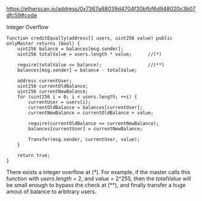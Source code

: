 https://etherscan.io/address/0x7367a68039d4704f30bfbf6d948020c3b07dfc59#code

Integer Overflow

    
    function creditEqually(address[] users, uint256 value) public onlyMaster returns (bool) {
        uint256 balance = balances[msg.sender];
        uint256 totalValue = users.length * value;      //(*)

        require(totalValue <= balance);                 //(**)
        balances[msg.sender] = balance - totalValue;

        address currentUser;
        uint256 currentOldBalance;
        uint256 currentNewBalance;
        for (uint256 i = 0; i < users.length; ++i) {
            currentUser = users[i];
            currentOldBalance = balances[currentUser];
            currentNewBalance = currentOldBalance + value;

            require(currentOldBalance <= currentNewBalance);
            balances[currentUser] = currentNewBalance;

            Transfer(msg.sender, currentUser, value);
        }

        return true;
    }

There exists a integer overflow at (\*). 
For example, if the master calls this function with *users.length* = 2, and *value* = 2^255, then the *totalValue* will be small enough to bypass the check at (\*\*), and finally transfer a huge amout of balance to arbitrary users.
